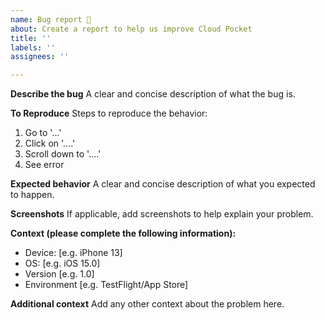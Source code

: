 ```yaml
---
name: Bug report 🐞
about: Create a report to help us improve Cloud Pocket
title: ''
labels: ''
assignees: ''

---
```


**Describe the bug**
A clear and concise description of what the bug is.

**To Reproduce**
Steps to reproduce the behavior:
1. Go to '...'
2. Click on '....'
3. Scroll down to '....'
4. See error

**Expected behavior**
A clear and concise description of what you expected to happen.

**Screenshots**
If applicable, add screenshots to help explain your problem.

**Context (please complete the following information):**
 - Device: [e.g. iPhone 13]
 - OS: [e.g. iOS 15.0]
 - Version [e.g. 1.0]
 - Environment [e.g. TestFlight/App Store]

**Additional context**
Add any other context about the problem here.
